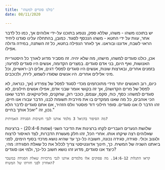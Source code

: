 ```yaml
---
title: 'כולנו סוגדים למשהו'
date: 08/11/2020

---
```


יש בתוכנו משהו - משהו, שללא ספק, נטמע בתוכנו על-ידי אלוהים אך, כמו כל לדבר אחר, עוות על ידי החטא - משהו הנכסף לסגוד. כמובן, בהתחלה עלינו סגדנו ליחיד הראוי לשבח, אדוננו ובוראנו. אך לאחר הנפילה בחטא, כל זה השתנה, במידה גדולה אפילו.

אכן, כולנו סוגדים למשהו, מישהו, מה שלא יהיה. זה מסביר מדוע לאורך כל היסטוריית האנושות, ואף היום, בני אדם סוגדים. במצרים הקדומה, אנשים היו סוגדים לפרעה; בזמנים אחרים, ובארצות שונות, אנשים היו סוגדים לפסלי דגים, אלים רב-ראשיים, וכל מיני אלילים אחרים. היו אנשים שסגדו לשמש, לירח, ולכוכבים.

כיום, רוב האנשים יותר מידי מתוכחמים מכדי לסגוד לפסל של צפרדע (אך, כנראה, לא לפסל של מרים הקדושה), אך זה בקושי אומר שבני אדם, אפילו אנשים חילונים, לא סוגדים למשהו: כסף, כוח, סקס, עצמם, כוכבי רוק, שחקנים, פוליטיקאים. הדבר שאנו הכי אוהבים, כל מה שאנו ממקדים בו את מירבית תשומת לבנו, הדבר עבורו אנו חיים, זהו הדבר לו אנו סוגדים. סופר חילוני דוד פוסטר וולס הזהיר, אם אתם סוגדים לדבר הלא נכון, זה "יאכל אותך בחיים."

`מה הסיפור בדניאל 3 מלמד אותנו לגבי חשיבות הסגידה האמיתית?`

שלושת הנערים העבריים לקחו ברצינות את הדיבר השני (שמות 20:4-6) - ברצינות שאלוהים רצה שיקחו אותו. אחרי הכל, זהו חלק מעשרת הדברות, לצד האיסור לרצוח ולגנוב וכולי. סגידה, סגידה נכונה, חשובה כל-כך עד שהיא נושא מרכזי בסוף הימים, לפני ביאתנו השניה של המשיח. כך, חינוך אדוונטיסטי צריך לכלול את כל שאלת הסגידה: מהי, כיצד אנו סוגדים, מדוע זהו נושא חשוב כל-כך, ולמי אנו סוגדים?

`קראו התגלות 14:6-12. מה פסוקים אלו מלמדים אותנו לגבי מרכזיות שאלת הסגידה במשבר האחרון לפני חזרתו של המשיח?`